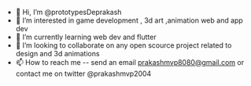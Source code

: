 - 👋 Hi, I’m @prototypesDeprakash
- 👀 I’m interested in game development , 3d art ,animation web and app dev
- 🌱 I’m currently learning web dev and flutter
- 💞️ I’m looking to collaborate on any open scource project related to design and 3d animations
- 📫 How to reach me --  send an email prakashmvp8080@gmail.com or contact me on twitter @prakashmvp2004 

<!---
prototypesDeprakash/prototypesDeprakash is a ✨ special ✨ repository because its `README.md` (this file) appears on your GitHub profile.
You can click the Preview link to take a look at your changes.
--->
